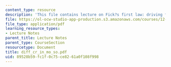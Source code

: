 ```yaml
---
content_type: resource
description: 'This file contains lecture on Fick?s first law: driving force.'
file: https://ol-ocw-studio-app-production.s3.amazonaws.com/courses/12-524-mechanical-properties-of-rocks-fall-2005/89528b59fc1f0c75ce8261a0f108f998_diff_cr_in_mo_so.pdf
file_type: application/pdf
learning_resource_types:
- Lecture Notes
parent_title: Lecture Notes
parent_type: CourseSection
resourcetype: Document
title: diff_cr_in_mo_so.pdf
uid: 89528b59-fc1f-0c75-ce82-61a0f108f998
---
```

